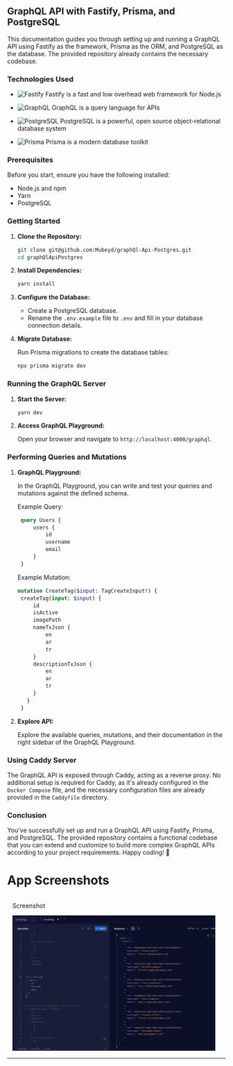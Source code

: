 ## GraphQL API with Fastify, Prisma, and PostgreSQL

This documentation guides you through setting up and running a GraphQL API using Fastify as the framework, Prisma as the ORM, and PostgreSQL as the database. The provided repository already contains the necessary codebase.


### Technologies Used

- <img src="https://fastify.dev/img/logos/fastify-black.svg" alt="Fastify" width="100" height="50"> Fastify is a fast and low overhead web framework for Node.js

- <img src="https://graphql.org/img/logo.svg" alt="GraphQL" width="100" height="50"> GraphQL is a query language for APIs

- <img src="https://www.postgresql.org/media/img/about/press/elephant.png" alt="PostgreSQL" width="50" height="50"> PostgreSQL is a powerful, open source object-relational database system

- <img src="https://seeklogo.com/images/P/prisma-logo-3805665B69-seeklogo.com.png" alt="Prisma" width="50" height="50"> Prisma is a modern database toolkit

### Prerequisites

Before you start, ensure you have the following installed:

- Node.js and npm
- Yarn
- PostgreSQL

### Getting Started

1. **Clone the Repository:**

   ```sh
   git clone git@github.com:Mubeyd/graphQl-Api-Postgres.git
   cd graphQlApiPostgres
   ```

   

2. **Install Dependencies:**

   ```sh
   yarn install
   ```

3. **Configure the Database:**

   - Create a PostgreSQL database.
   - Rename the `.env.example` file to `.env` and fill in your database connection details.

4. **Migrate Database:**

   Run Prisma migrations to create the database tables:

   ```sh
   npx prisma migrate dev
   ```

### Running the GraphQL Server

1. **Start the Server:**

   ```sh
   yarn dev
   ```

2. **Access GraphQL Playground:**

   Open your browser and navigate to `http://localhost:4000/graphql`.

### Performing Queries and Mutations

1. **GraphQL Playground:**

   In the GraphQL Playground, you can write and test your queries and mutations against the defined schema.

   Example Query:
   ```graphql
    query Users {
        users {
            id
            username
            email
        }
    }
   ```

   Example Mutation:
   ```graphql
   mutation CreateTag($input: TagCreateInput!) {
    createTag(input: $input) {
        id
        isActive
        imagePath
        nameTxJson {
            en
            ar
            tr
        }
        descriptionTxJson {
            en
            ar
            tr
        }
      }
    }
   ```

2. **Explore API:**

   Explore the available queries, mutations, and their documentation in the right sidebar of the GraphQL Playground.


### Using Caddy Server
The GraphQL API is exposed through Caddy, acting as a reverse proxy. No additional setup is required for Caddy, as it's already configured in the `Docker Compose` file, and the necessary configuration files are already provided in the `Caddyfile` directory.



### Conclusion

You've successfully set up and run a GraphQL API using Fastify, Prisma, and PostgreSQL. The provided repository contains a functional codebase that you can extend and customize to build more complex GraphQL APIs according to your project requirements. Happy coding! 🚀


# App Screenshots

<div style="display: flex; margin: 12px;">
  <div style="flex: 1; margin-right: 12px;">
    <p>Screenshot </p>
    <img src="src/screenshots/1.png" alt="Home Screenshot" />
  </div>
</div>


--------------------

